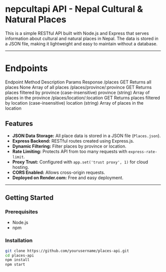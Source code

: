 # nepcultapi API - Nepal Cultural & Natural Places

This is a simple RESTful API built with Node.js and Express that serves information about cultural and natural places in Nepal. The data is stored in a JSON file, making it lightweight and easy to maintain without a database.

---
# Endpoints
Endpoint	Method	Description	Params	Response
/places	GET	Returns all places	None	Array of all places
/places/province/:province	GET	Returns places filtered by province (case-insensitive)	province (string)	Array of places in the province
/places/location/:location	GET	Returns places filtered by location (case-insensitive)	location (string)	Array of places in the location

## Features

- **JSON Data Storage:** All place data is stored in a JSON file (`Places.json`).  
- **Express Backend:** RESTful routes created using Express.js.  
- **Dynamic Filtering:** Filter places by province or location.  
- **Rate Limiting:** Protects API from too many requests with `express-rate-limit`.  
- **Proxy Trust:** Configured with `app.set('trust proxy', 1)` for cloud hosting.  
- **CORS Enabled:** Allows cross-origin requests.  
- **Deployed on Render.com:** Free and easy deployment.

---

## Getting Started

### Prerequisites

- Node.js  
- npm

### Installation

```bash
git clone https://github.com/yourusername/places-api.git
cd places-api
npm install
npm start

